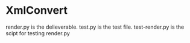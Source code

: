 ﻿# XmlConvert

render.py is the delieverable.
test.py is the test file.
test-render.py is the scipt for testing render.py
